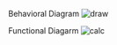 Behavioral Diagram
![draw](https://user-images.githubusercontent.com/70833253/153474456-ac57cacf-941f-4f9a-9d70-19ff73f3f1f2.png)





Functional Diagarm
![calc](https://user-images.githubusercontent.com/70833253/153474838-1b378bf7-3a3c-48a7-a34f-4e9205aa3144.png)
